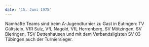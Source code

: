 ```yaml
---
date: '15. Juni 1975'
---
```


Namhafte Teams sind beim A-Jugendturnier zu Gast in Eutingen: TV Gültstein, VfR Sulz, VfL Nagold, VfL Herrenberg, SV Mötzingen, SV Bieringen, TSV Dettenhausen und mit dem Verbandsligisten SV 03 Tübingen auch der Turniersieger.
